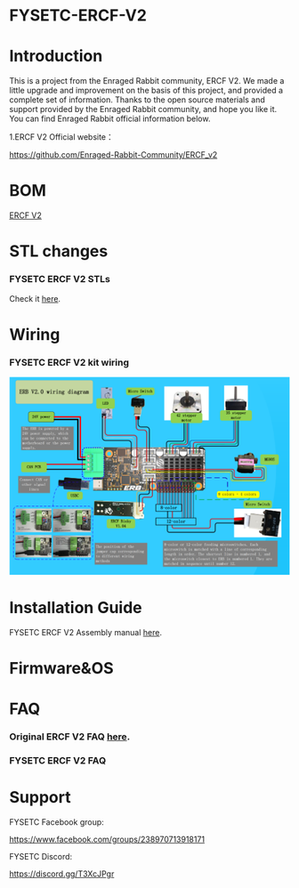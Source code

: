 # FYSETC-ERCF-V2
# Introduction

This is a project from the Enraged Rabbit community, ERCF V2. We made a little upgrade and improvement on the basis of this project, and provided a complete set of information. Thanks to the open source materials and support provided by the Enraged Rabbit community, and hope you like it. You can find Enraged Rabbit official information below.

1.ERCF V2 Official website：

https://github.com/Enraged-Rabbit-Community/ERCF_v2

# BOM

[ ERCF V2](https://github.com/FYSETC/FYSETC-ERCF-V2/tree/main/BOM)

# STL changes

### FYSETC ERCF V2 STLs

Check it [here](https://github.com/Enraged-Rabbit-Community/ERCF_v2/tree/rc1/Vendor_Mods/Fysetc).

# Wiring

### FYSETC ERCF V2 kit wiring

![](https://github.com/FYSETC/FYSETC-ERCF-V2/blob/main/Fysetc%20ERCF%20V2%20Wiring.png)

# Installation Guide

FYSETC ERCF V2 Assembly manual [here](https://github.com/Enraged-Rabbit-Community/ERCF_v2/tree/master/Documentation).

# Firmware&OS



# FAQ

### Original ERCF V2 FAQ [here](https://github.com/Enraged-Rabbit-Community/ERCF_v2/tree/master/Documentation).
### FYSETC ERCF V2 FAQ



# Support

FYSETC Facebook group: 

https://www.facebook.com/groups/238970713918171

FYSETC Discord:

https://discord.gg/T3XcJPgr 